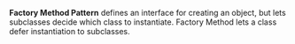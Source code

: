 **Factory Method Pattern** defines an interface for creating an object, but lets subclasses decide which class to instantiate. Factory Method lets a class defer instantiation to subclasses. 

